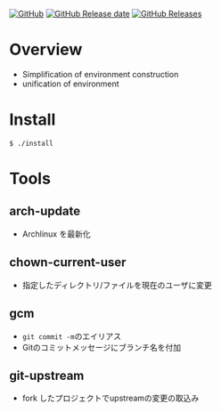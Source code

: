 <a href="LICENSE" alt="MIT License"><img alt="GitHub" src="https://img.shields.io/github/license/toshiki670/dotfiles?style=flat-square"></a>
<a href="https://github.com/toshiki670/toshiki670/releases"><img alt="GitHub Release date" src="https://img.shields.io/github/release-date/toshiki670/dotfiles?style=flat-square"></a>
<a href="https://github.com/toshiki670/toshiki670/releases"><img alt="GitHub Releases" src="https://img.shields.io/github/v/tag/toshiki670/dotfiles?label=release&style=flat-square"></a>

# Overview
- Simplification of environment construction
- unification of environment

# Install
`$ ./install`

# Tools
## arch-update
- Archlinux を最新化

## chown-current-user
- 指定したディレクトリ/ファイルを現在のユーザに変更

## gcm
- `git commit -m`のエイリアス
- Gitのコミットメッセージにブランチ名を付加

## git-upstream
- fork したプロジェクトでupstreamの変更の取込み
